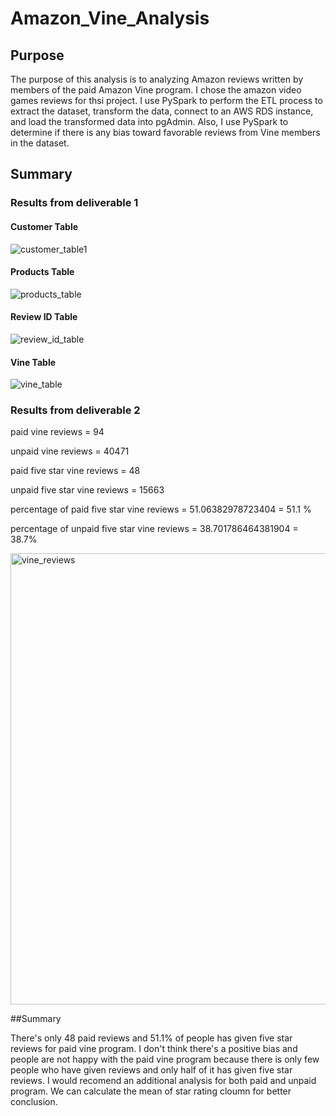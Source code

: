 # Amazon_Vine_Analysis
## Purpose
The purpose of this analysis is to analyzing Amazon reviews written by members of the paid Amazon Vine program. I chose the amazon video games reviews for thsi project. I use PySpark to perform the ETL process to extract the dataset, transform the data, connect to an AWS RDS instance, and load the transformed data into pgAdmin. Also, I use PySpark to determine if there is any bias toward favorable reviews from Vine members in the dataset.
## Summary
### Results from deliverable 1
#### Customer Table

![customer_table1](https://user-images.githubusercontent.com/107155888/193355987-3db68fc4-1535-47e8-bd2b-7a39545a5f76.png)

#### Products Table
![products_table](https://user-images.githubusercontent.com/107155888/193356002-bcb361a4-5321-4e30-93c5-30af7f5ac861.png)

#### Review ID Table
![review_id_table](https://user-images.githubusercontent.com/107155888/193356013-9358dfef-84b2-4104-9dc2-79da37f5744b.png)

#### Vine Table

![vine_table](https://user-images.githubusercontent.com/107155888/193356026-fdfae1f1-5566-44af-b4a8-ef8e949c4054.png)

### Results from deliverable 2
paid vine reviews = 94

unpaid vine reviews = 40471

paid five star vine reviews = 48

unpaid five star vine reviews = 15663

percentage of paid  five star vine reviews = 51.06382978723404 = 51.1 %

percentage of unpaid five star vine reviews = 38.701786464381904 = 38.7%



<img width="722" alt="vine_reviews" src="https://user-images.githubusercontent.com/107155888/193358051-448c2ae8-7c49-4c67-9fde-39de49098348.png">

##Summary

There's only 48 paid reviews and 51.1% of people has given five star reviews for paid vine program. I don't think there's a positive bias and people are not happy with the paid vine program because there is only few people who have given reviews and only half of it has given five star reviews. 
I would recomend an additional analysis for both paid and unpaid program. We can calculate the mean of star rating cloumn for better conclusion.

